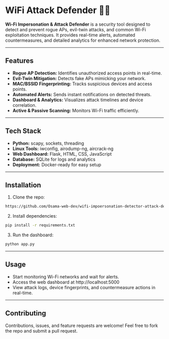 # WiFi Attack Defender 🚨📡

**Wi-Fi Impersonation & Attack Defender** is a security tool designed to detect and prevent rogue APs, evil-twin attacks, and common Wi-Fi exploitation techniques. It provides real-time alerts, automated countermeasures, and detailed analytics for enhanced network protection.

---

## Features
- **Rogue AP Detection:** Identifies unauthorized access points in real-time.
- **Evil-Twin Mitigation:** Detects fake APs mimicking your network.
- **MAC/BSSID Fingerprinting:** Tracks suspicious devices and access points.
- **Automated Alerts:** Sends instant notifications on detected threats.
- **Dashboard & Analytics:** Visualizes attack timelines and device correlation.
- **Active & Passive Scanning:** Monitors Wi-Fi traffic efficiently.

---

## Tech Stack
- **Python:** scapy, sockets, threading  
- **Linux Tools:** iwconfig, airodump-ng, aircrack-ng  
- **Web Dashboard:** Flask, HTML, CSS, JavaScript  
- **Database:** SQLite for logs and analytics  
- **Deployment:** Docker-ready for easy setup  

---

## Installation
1. Clone the repo:  
```bash
https://github.com/Osama-web-dev/wifi-impoersonation-detector-attack-defender.git
```

2. Install dependencies:  
```bash
pip install -r requirements.txt
```

3. Run the dashboard:
```bash
python app.py
```

---

## Usage
- Start monitoring Wi-Fi networks and wait for alerts.
- Access the web dashboard at http://localhost:5000
- View attack logs, device fingerprints, and countermeasure actions in real-time.

---

## Contributing
Contributions, issues, and feature requests are welcome!
Feel free to fork the repo and submit a pull request.

